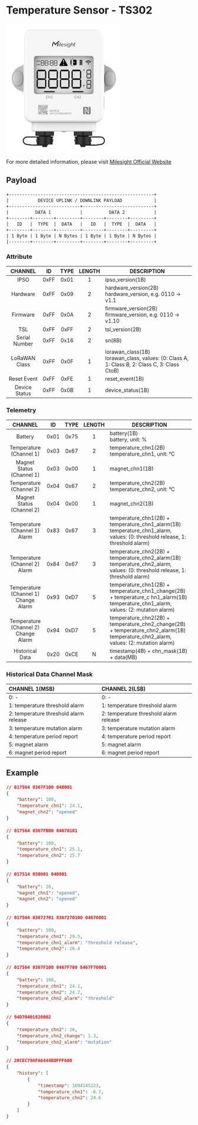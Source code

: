 # Temperature Sensor - TS302

![TS302](ts302.png)

For more detailed information, please visit [Milesight Official Website](https://www.milesight.com/iot/product/lorawan-sensor/ts30x)

## Payload

```
+-------------------------------------------------------+
|           DEVICE UPLINK / DOWNLINK PAYLOAD            |
+---------------------------+---------------------------+
|          DATA 1           |          DATA 2           |
+--------+--------+---------+--------+--------+---------+
|   ID   |  TYPE  |  DATA   |   ID   |  TYPE  |  DATA   |
+--------+--------+---------+--------+--------+---------+
| 1 Byte | 1 Byte | N Bytes | 1 Byte | 1 Byte | N Bytes |
|--------+--------+---------+--------+--------+---------+
```

### Attribute

|    CHANNEL    |  ID  | TYPE | LENGTH | DESCRIPTION                                                                                       |
| :-----------: | :--: | :--: | :----: | ------------------------------------------------------------------------------------------------ |
|     IPSO      | 0xFF | 0x01 |   1    | ipso_version(1B)                                                                                 |
|   Hardware    | 0xFF | 0x09 |   2    | hardware_version(2B)<br/>hardware_version, e.g. 0110 -> v1.1                                     |
|   Firmware    | 0xFF | 0x0A |   2    | firmware_version(2B)<br/>firmware_version, e.g. 0110 -> v1.10                                    |
|      TSL      | 0xFF | 0xFF |   2    | tsl_version(2B)                                                                                  |
| Serial Number | 0xFF | 0x16 |   2    | sn(8B)                                                                                           |
| LoRaWAN Class | 0xFF | 0x0F |   1    | lorawan_class(1B)<br/>lorawan_class, values: (0: Class A, 1: Class B, 2: Class C, 3: Class CtoB) |
|  Reset Event  | 0xFF | 0xFE |   1    | reset_event(1B)                                                                                  |
| Device Status | 0xFF | 0x0B |   1    | device_status(1B)                                                                                |

### Telemetry

|               CHANNEL                |  ID  | TYPE | LENGTH | DESCRIPTION                                                                                                                              |
| :----------------------------------: | :--: | :--: | :----: | ---------------------------------------------------------------------------------------------------------------------------------------- |
|               Battery                | 0x01 | 0x75 |   1    | battery(1B)<br/>battery, unit: %                                                                                                         |
|       Temperature (Channel 1)        | 0x03 | 0x67 |   2    | temperature_chn1(2B)<br/>temperature_chn1, unit: °C                                                                                      |
|      Magnet Status (Channel 1)       | 0x03 | 0x00 |   1    | magnet_chn1(1B)                                                                                                                          |
|       Temperature (Channel 2)        | 0x04 | 0x67 |   2    | temperature_chn2(2B)<br/>temperature_chn2, unit: °C                                                                                      |
|      Magnet Status (Channel 2)       | 0x04 | 0x00 |   1    | magnet_chn2(1B)                                                                                                                          |
|    Temperature (Channel 1) Alarm     | 0x83 | 0x67 |   3    | temperature_chn1(2B) + temperature_chn1_alarm(1B)<br/>temperature_chn1_alarm, values: (0: threshold release, 1: threshold alarm)         |
|    Temperature (Channel 2) Alarm     | 0x84 | 0x67 |   3    | temperature_chn2(2B) + temperature_chn2_alarm(1B)<br/>temperature_chn2_alarm, values: (0: threshold release, 1: threshold alarm)         |
| Temperature (Channel 1) Change Alarm | 0x93 | 0xD7 |   5    | temperature_chn1(2B) + temperature_chn1_change(2B) + temperature_c hn1_alarm(1B)<br/>temperature_chn1_alarm, values: (2: mutation alarm) |
| Temperature (Channel 2) Change Alarm | 0x94 | 0xD7 |   5    | temperature_chn2(2B) + temperature_chn2_change(2B) + temperature_chn2_alarm(1B)<br/>temperature_chn2_alarm, values: (2: mutation alarm)  |
|           Historical Data            | 0x20 | 0xCE |   N    | timestamp(4B) + chn_mask(1B) + data(MB)                                                                                                  |

### Historical Data Channel Mask

| CHANNEL 1(MSB)                         | CHANNEL 2(LSB)                         |
| :------------------------------------- | :------------------------------------- |
| 0: -                                   | 0: -                                   |
| 1: temperature threshold alarm         | 1: temperature threshold alarm         |
| 2: temperature threshold alarm release | 2: temperature threshold alarm release |
| 3: temperature mutation alarm          | 3: temperature mutation alarm          |
| 4: temperature period report           | 4: temperature period report           |
| 5: magnet alarm                        | 5: magnet alarm                        |
| 6: magnet period report                | 6: magnet period report                |

## Example

```json
// 017564 0367F100 040001
{
    "battery": 100,
    "temperature_chn1": 24.1,
    "magnet_chn2": "opened"
}

// 017564 0367FB00 04670101
{
    "battery": 100,
    "temperature_chn1": 25.1,
    "temperature_chn2": 25.7
}

// 017514 030001 040001
{
    "battery": 20,
    "magnet_chn1": "opened",
    "magnet_chn2": "opened"
}

// 017564 03672701 8367270100 04670801
{
    "battery": 100,
    "temperature_chn1": 29.5,
    "temperature_chn1_alarm": "threshold release",
    "temperature_chn2": 26.4
}

// 017564 0367F100 0467F700 8467F70001
{
    "battery": 100,
    "temperature_chn1": 24.1,
    "temperature_chn2": 24.7,
    "temperature_chn2_alarm": "threshold"
}

// 94D70401820002
{
    "temperature_chn2": 26,
    "temperature_chn2_change": 1.3,
    "temperature_chn2_alarm": "mutation"
}

// 20CEC79AFA6444BDFFF600
{
    "history": [
        {
            "timestamp": 1694145223,
            "temperature_chn1": -6.7,
            "temperature_chn2": 24.6
        }
    ]
}
```
